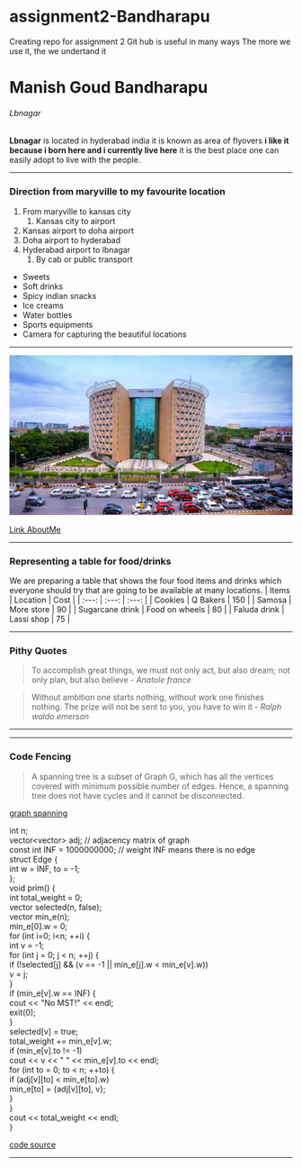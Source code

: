 # assignment2-Bandharapu
Creating repo for assignment 2
Git hub is useful in many ways
The more we use it, the we undertand it
# Manish Goud Bandharapu
###### Lbnagar 
**Lbnagar** is located in hyderabad india it is known as area of flyovers **i like it because i born here and i currently live here**  it is the best place one can easily adopt to live with the people. 

*** 

### Direction from maryville to my favourite location
1. From maryville to kansas city
    1. Kansas city to airport
1. Kansas airport to doha airport
1. Doha airport to hyderabad 
1. Hyderabad airport to lbnagar
    1. By cab or public transport

* Sweets
* Soft drinks
* Spicy indian snacks 
* Ice creams 
* Water bottles
* Sports equipments
* Camera for capturing the beautiful locations

***

![Adding an image for the repo](Image.jpg)

[Link AboutMe](https://github.com/919610362/assignment2-Bandharapu/blob/cdfdbc6b3713881364366265c64620940510275a/AboutMe.md)

***

### Representing a table for food/drinks

We are preparing a table that shows the four food items and drinks which everyone should try that are going to be available at many locations.
| Items | Location | Cost |
| :---: | :---: | :---: |
| Cookies | Q Bakers | 150 |
| Samosa | More store | 90 |
| Sugarcane drink | Food on wheels | 80 |
| Faluda drink | Lassi shop | 75 |

***

### Pithy Quotes
> To accomplish great things, we must not only act, but also dream; not only plan, but also believe - *Anatole france*

> Without ambition one starts nothing, without work one finishes nothing. The prize will not be sent to you, you have to win it - *Ralph waldo emerson*

***

***

### Code Fencing

> A spanning tree is a subset of Graph G, which has all the vertices covered with minimum possible number of edges. Hence, a spanning tree does not have cycles and it cannot be disconnected.

[graph spanning](https://www.tutorialspoint.com/data_structures_algorithms/spanning_tree.htm)

  int n;  
  vector<vector<int>> adj; // adjacency matrix of graph  
  const int INF = 1000000000; // weight INF means there is no edge  
  struct Edge {  
  int w = INF, to = -1;  
  };  
  void prim() {  
  int total_weight = 0;  
  vector<bool> selected(n, false);  
  vector<Edge> min_e(n);  
  min_e[0].w = 0;  
  for (int i=0; i<n; ++i) {  
  int v = -1;  
  for (int j = 0; j < n; ++j) {  
  if (!selected[j] && (v == -1 || min_e[j].w < min_e[v].w))  
  v = j;  
  }  
  if (min_e[v].w == INF) {  
  cout << "No MST!" << endl;  
  exit(0);  
  }  
  selected[v] = true;  
  total_weight += min_e[v].w;  
  if (min_e[v].to != -1)  
  cout << v << " " << min_e[v].to << endl;  
  for (int to = 0; to < n; ++to) {  
  if (adj[v][to] < min_e[to].w)  
  min_e[to] = {adj[v][to], v};  
  }  
  }  
  cout << total_weight << endl;  
  }  

  [code source](https://cp-algorithms.com/graph/mst_prim.html)

  ***
